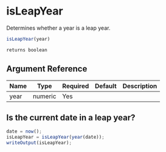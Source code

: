 # isLeapYear

Determines whether a year is a leap year.

```javascript
isLeapYear(year)
```

```javascript
returns boolean
```

## Argument Reference

| Name | Type | Required | Default | Description |
| --- | --- | --- | --- | --- |
| year | numeric | Yes |  |  |

## Is the current date in a leap year?

```javascript
date = now();
isLeapYear = isLeapYear(year(date));
writeOutput(isLeapYear);
```
